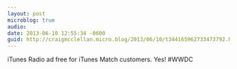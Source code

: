 ```yaml
---
layout: post
microblog: true
audio: 
date: 2013-06-10 12:55:34 -0600
guid: http://craigmcclellan.micro.blog/2013/06/10/t344165962733473792.html
---
```

iTunes Radio ad free for iTunes Match customers. Yes! #WWDC
